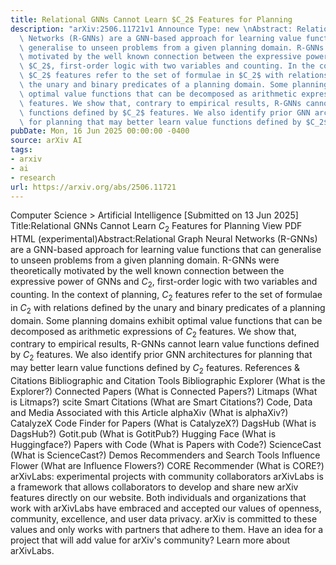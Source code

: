 ```yaml
---
title: Relational GNNs Cannot Learn $C_2$ Features for Planning
description: "arXiv:2506.11721v1 Announce Type: new \nAbstract: Relational Graph Neural\
  \ Networks (R-GNNs) are a GNN-based approach for learning value functions that can\
  \ generalise to unseen problems from a given planning domain. R-GNNs were theoretically\
  \ motivated by the well known connection between the expressive power of GNNs and\
  \ $C_2$, first-order logic with two variables and counting. In the context of planning,\
  \ $C_2$ features refer to the set of formulae in $C_2$ with relations defined by\
  \ the unary and binary predicates of a planning domain. Some planning domains exhibit\
  \ optimal value functions that can be decomposed as arithmetic expressions of $C_2$\
  \ features. We show that, contrary to empirical results, R-GNNs cannot learn value\
  \ functions defined by $C_2$ features. We also identify prior GNN architectures\
  \ for planning that may better learn value functions defined by $C_2$ features."
pubDate: Mon, 16 Jun 2025 00:00:00 -0400
source: arXiv AI
tags:
- arxiv
- ai
- research
url: https://arxiv.org/abs/2506.11721
---
```


Computer Science > Artificial Intelligence
[Submitted on 13 Jun 2025]
Title:Relational GNNs Cannot Learn $C_2$ Features for Planning
View PDF HTML (experimental)Abstract:Relational Graph Neural Networks (R-GNNs) are a GNN-based approach for learning value functions that can generalise to unseen problems from a given planning domain. R-GNNs were theoretically motivated by the well known connection between the expressive power of GNNs and $C_2$, first-order logic with two variables and counting. In the context of planning, $C_2$ features refer to the set of formulae in $C_2$ with relations defined by the unary and binary predicates of a planning domain. Some planning domains exhibit optimal value functions that can be decomposed as arithmetic expressions of $C_2$ features. We show that, contrary to empirical results, R-GNNs cannot learn value functions defined by $C_2$ features. We also identify prior GNN architectures for planning that may better learn value functions defined by $C_2$ features.
References & Citations
Bibliographic and Citation Tools
Bibliographic Explorer (What is the Explorer?)
Connected Papers (What is Connected Papers?)
Litmaps (What is Litmaps?)
scite Smart Citations (What are Smart Citations?)
Code, Data and Media Associated with this Article
alphaXiv (What is alphaXiv?)
CatalyzeX Code Finder for Papers (What is CatalyzeX?)
DagsHub (What is DagsHub?)
Gotit.pub (What is GotitPub?)
Hugging Face (What is Huggingface?)
Papers with Code (What is Papers with Code?)
ScienceCast (What is ScienceCast?)
Demos
Recommenders and Search Tools
Influence Flower (What are Influence Flowers?)
CORE Recommender (What is CORE?)
arXivLabs: experimental projects with community collaborators
arXivLabs is a framework that allows collaborators to develop and share new arXiv features directly on our website.
Both individuals and organizations that work with arXivLabs have embraced and accepted our values of openness, community, excellence, and user data privacy. arXiv is committed to these values and only works with partners that adhere to them.
Have an idea for a project that will add value for arXiv's community? Learn more about arXivLabs.